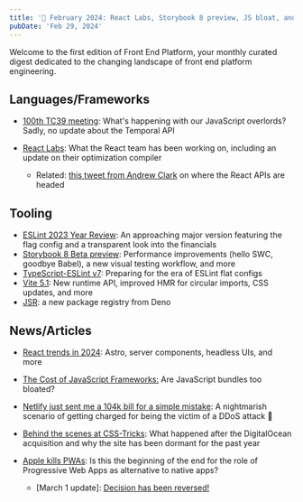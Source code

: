 ```yaml
---
title: '🧪 February 2024: React Labs, Storybook 8 preview, JS bloat, and a $104k bill'
pubDate: 'Feb 29, 2024'
---
```


Welcome to the first edition of Front End Platform, your monthly curated digest dedicated to the changing landscape of front end platform engineering.

## Languages/Frameworks

- [100th TC39 meeting](https://dev.to/hemanth/updates-from-the-100th-tc39-meeting-4j2f): What's happening with our JavaScript overlords? Sadly, no update about the Temporal API
- [React Labs](https://react.dev/blog/2024/02/15/react-labs-what-we-have-been-working-on-february-2024): What the React team has been working on, including an update on their optimization compiler

  - Related: [this tweet from Andrew Clark](https://twitter.com/acdlite/status/1758229889595977824) on where the React APIs are headed

## Tooling

- [ESLint 2023 Year Review](https://eslint.org/blog/2024/02/eslint-2023-year-review/): An approaching major version featuring the flag config and a transparent look into the financials
- [Storybook 8 Beta preview](https://storybook.js.org/blog/storybook-8-beta/): Performance improvements (hello SWC, goodbye Babel), a new visual testing workflow, and more
- [TypeScript-ESLint v7](https://typescript-eslint.io/blog/announcing-typescript-eslint-v7): Preparing for the era of ESLint flat configs
- [Vite 5.1](https://vitejs.dev/blog/announcing-vite5-1.html): New runtime API, improved HMR for circular imports, CSS updates, and more
- [JSR](https://socket.dev/blog/jsr-new-javascript-package-registry): a new package registry from Deno

## News/Articles

- [React trends in 2024](https://www.robinwieruch.de/react-trends/): Astro, server components, headless UIs, and more
- [The Cost of JavaScript Frameworks:](https://tonsky.me/blog/js-bloat/) Are JavaScript bundles too bloated?
- [Netlify just sent me a 104k bill for a simple mistake](https://www.reddit.com/r/webdev/comments/1b14bty/netlify_just_sent_me_a_104k_bill_for_a_simple/): A nightmarish scenario of getting charged for being the victim of a DDoS attack 😬
- [Behind the scenes at CSS-Tricks](https://chriscoyier.net/2024/02/28/where-im-at-on-the-whole-css-tricks-thing/): What happened after the DigitalOcean acquisition and why the site has been dormant for the past year
- [Apple kills PWAs](https://www.macrumors.com/2024/02/08/ios-17-4-nerfs-web-apps-in-the-eu/): Is this the beginning of the end for the role of Progressive Web Apps as alternative to native apps?

  - [March 1 update]: [Decision has been reversed!](https://9to5mac.com/2024/03/01/apple-home-screen-web-apps-ios-17-eu/)
